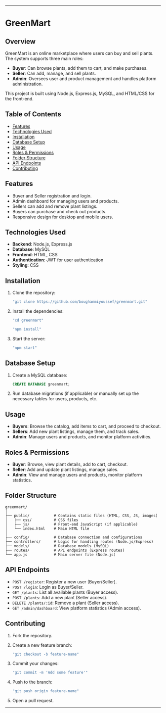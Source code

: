 
---

# GreenMart

## Overview

GreenMart is an online marketplace where users can buy and sell plants. The system supports three main roles:

- **Buyer**: Can browse plants, add them to cart, and make purchases.
- **Seller**: Can add, manage, and sell plants.
- **Admin**: Oversees user and product management and handles platform administration.

This project is built using Node.js, Express.js, MySQL, and HTML/CSS for the front-end.

## Table of Contents

- [Features](#features)
- [Technologies Used](#technologies-used)
- [Installation](#installation)
- [Database Setup](#database-setup)
- [Usage](#usage)
- [Roles & Permissions](#roles--permissions)
- [Folder Structure](#folder-structure)
- [API Endpoints](#api-endpoints)
- [Contributing](#contributing)

## Features

- Buyer and Seller registration and login.
- Admin dashboard for managing users and products.
- Sellers can add and remove plant listings.
- Buyers can purchase and check out products.
- Responsive design for desktop and mobile users.

## Technologies Used

- **Backend**: Node.js, Express.js
- **Database**: MySQL
- **Frontend**: HTML, CSS
- **Authentication**: JWT for user authentication
- **Styling**: CSS

## Installation

1. Clone the repository:

   ```bash
   "git clone https://github.com/boughanmiyoussef/greenmart.git"
   ```

2. Install the dependencies:

   ```bash
   "cd greenmart"
   ```
   
   ```bash
   "npm install"
   ```

3. Start the server:

   ```bash
   "npm start"
   ```

## Database Setup

1. Create a MySQL database:

   ```sql
   CREATE DATABASE greenmart;
   ```

2. Run database migrations (if applicable) or manually set up the necessary tables for users, products, etc.

## Usage

- **Buyers**: Browse the catalog, add items to cart, and proceed to checkout.
- **Sellers**: Add new plant listings, manage them, and track sales.
- **Admin**: Manage users and products, and monitor platform activities.

## Roles & Permissions

- **Buyer**: Browse, view plant details, add to cart, checkout.
- **Seller**: Add and update plant listings, manage sales.
- **Admin**: View and manage users and products, monitor platform statistics.

## Folder Structure

```
greenmart/
│
├── public/           # Contains static files (HTML, CSS, JS, images)
│   ├── css/          # CSS files
│   ├── js/           # Front-end JavaScript (if applicable)
│   └── index.html    # Main HTML file
│
├── config/           # Database connection and configurations
├── controllers/      # Logic for handling routes (Node.js/Express)
├── models/           # Database models (MySQL)
├── routes/           # API endpoints (Express routes)
└── app.js            # Main server file (Node.js)
```

## API Endpoints

- `POST /register`: Register a new user (Buyer/Seller).
- `POST /login`: Login as Buyer/Seller.
- `GET /plants`: List all available plants (Buyer access).
- `POST /plants`: Add a new plant (Seller access).
- `DELETE /plants/:id`: Remove a plant (Seller access).
- `GET /admin/dashboard`: View platform statistics (Admin access).

## Contributing

1. Fork the repository.
2. Create a new feature branch:

   ```bash
   "git checkout -b feature-name"
   ```

3. Commit your changes:

   ```bash
   "git commit -m 'Add some feature'"
   ```

4. Push to the branch:

   ```bash
   "git push origin feature-name"
   ```

5. Open a pull request.

---
